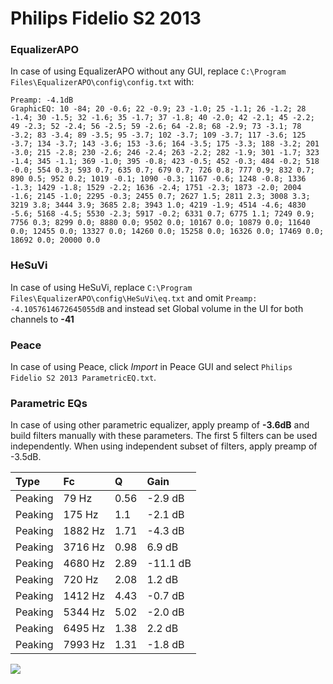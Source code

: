 # Philips Fidelio S2 2013

### EqualizerAPO
In case of using EqualizerAPO without any GUI, replace `C:\Program Files\EqualizerAPO\config\config.txt`
with:
```
Preamp: -4.1dB
GraphicEQ: 10 -84; 20 -0.6; 22 -0.9; 23 -1.0; 25 -1.1; 26 -1.2; 28 -1.4; 30 -1.5; 32 -1.6; 35 -1.7; 37 -1.8; 40 -2.0; 42 -2.1; 45 -2.2; 49 -2.3; 52 -2.4; 56 -2.5; 59 -2.6; 64 -2.8; 68 -2.9; 73 -3.1; 78 -3.2; 83 -3.4; 89 -3.5; 95 -3.7; 102 -3.7; 109 -3.7; 117 -3.6; 125 -3.7; 134 -3.7; 143 -3.6; 153 -3.6; 164 -3.5; 175 -3.3; 188 -3.2; 201 -3.0; 215 -2.8; 230 -2.6; 246 -2.4; 263 -2.2; 282 -1.9; 301 -1.7; 323 -1.4; 345 -1.1; 369 -1.0; 395 -0.8; 423 -0.5; 452 -0.3; 484 -0.2; 518 -0.0; 554 0.3; 593 0.7; 635 0.7; 679 0.7; 726 0.8; 777 0.9; 832 0.7; 890 0.5; 952 0.2; 1019 -0.1; 1090 -0.3; 1167 -0.6; 1248 -0.8; 1336 -1.3; 1429 -1.8; 1529 -2.2; 1636 -2.4; 1751 -2.3; 1873 -2.0; 2004 -1.6; 2145 -1.0; 2295 -0.3; 2455 0.7; 2627 1.5; 2811 2.3; 3008 3.3; 3219 3.8; 3444 3.9; 3685 2.8; 3943 1.0; 4219 -1.9; 4514 -4.6; 4830 -5.6; 5168 -4.5; 5530 -2.3; 5917 -0.2; 6331 0.7; 6775 1.1; 7249 0.9; 7756 0.3; 8299 0.0; 8880 0.0; 9502 0.0; 10167 0.0; 10879 0.0; 11640 0.0; 12455 0.0; 13327 0.0; 14260 0.0; 15258 0.0; 16326 0.0; 17469 0.0; 18692 0.0; 20000 0.0
```

### HeSuVi
In case of using HeSuVi, replace `C:\Program Files\EqualizerAPO\config\HeSuVi\eq.txt` and omit `Preamp:
-4.1057614672645055dB` and instead set Global volume in the UI for both channels to **-41**

### Peace
In case of using Peace, click *Import* in Peace GUI and select `Philips Fidelio S2 2013 ParametricEQ.txt`.

### Parametric EQs
In case of using other parametric equalizer, apply preamp of **-3.6dB** and build filters manually
with these parameters. The first 5 filters can be used independently.
When using independent subset of filters, apply preamp of -3.5dB.

| Type    | Fc      |    Q | Gain     |
|:--------|:--------|:-----|:---------|
| Peaking | 79 Hz   | 0.56 | -2.9 dB  |
| Peaking | 175 Hz  | 1.1  | -2.1 dB  |
| Peaking | 1882 Hz | 1.71 | -4.3 dB  |
| Peaking | 3716 Hz | 0.98 | 6.9 dB   |
| Peaking | 4680 Hz | 2.89 | -11.1 dB |
| Peaking | 720 Hz  | 2.08 | 1.2 dB   |
| Peaking | 1412 Hz | 4.43 | -0.7 dB  |
| Peaking | 5344 Hz | 5.02 | -2.0 dB  |
| Peaking | 6495 Hz | 1.38 | 2.2 dB   |
| Peaking | 7993 Hz | 1.31 | -1.8 dB  |

![](https://raw.githubusercontent.com/jaakkopasanen/AutoEq/master/results/innerfidelity/sbaf-serious/Philips%20Fidelio%20S2%202013/Philips%20Fidelio%20S2%202013.png)